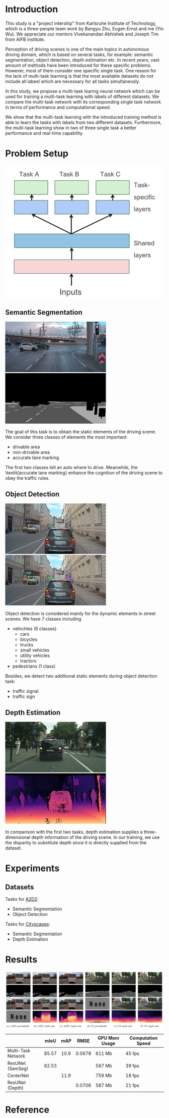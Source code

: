 # Introduction

This study is a "project intership" from Karlsruhe Institute of Technology, which is a three-people team work by Bangyu Zhu, Eugen Ernst and me (Yin Wu). We appreciate our mentors Vivekanandan Abhishek and Joseph Tim from AIFB institute.

Perception of driving scenes is one of the main topics in autonomous driving domain, which is based on several tasks, for example: semantic segmentation, object detection, depth estimation etc. In recent years, vast amount of methods have been introduced for these specific problems. However, most of them consider one specific single task. One reason for the lack of multi-task learning is that the most available datasets do not include all labesl which are necessary for all tasks simultaneosly.

In this study, we propose a multi-task learing neural network which can be used for training a multi-task learning with labels of different datasets. We compare the multi-task network with its corresponding single task network in terms of performance and computational speed.

We show that the multi-task learning with the introduced training method is able to learn the tasks with labels from two different datasets. Furthermore, the multi-task learning show in two of three single task a better performance and real-time capability.

# Problem Setup

![structure](./src/image/multi.png)

## Semantic Segmentation

![semantic image](./src/image/3/A2D2_image.png)
![semantic ground truth](./src/image/3/A2D2_GT_SEM.png)

The goal of this task is to obtain the static elements of the driving scene. We consider three classes of elements the most important: 

* drivable area
* non-drivable area
* accurate lane marking

The first two classes tell an auto where to drive. Meanwhile, the \textit{accurate lane marking} enhance the cognition of the driving scene to obey the traffic rules.


## Object Detection

![OD image](./src/image/2/A2D2_image.png)
![OD ground truth](./src/image/2/A2D2_GT_DET.png)

Object detection is considered mainly for the dynamic elements in street scenes. We have 7 classes including

* vehichles (6 classes)
  * cars
  * bicycles
  * trucks
  * small vehicles
  * utility vehicles
  * tractors
* pedestrians (1 class)

Besides, we detect two additional static elements during object detection task:

* traffic signal
* traffic sign

## Depth Estimation

![OD image](./src/image/2/CS_image.png)
![OD ground truth](./src/image/2/CS_GT_DEPTH.png)

In comparison with the first two tasks, depth estimation supplies a three-dimensional depth information of the driving scene. In our training, we use the disparity to substitute depth since it is directly supplied from the dataset.

# Experiments

## Datasets

Tasks for [A2D2](https://www.a2d2.audi/a2d2/en/download.html): 

* Semantic Segmentation
* Object Detection

Tasks for [Cityscapes](https://www.cityscapes-dataset.com/downloads/): 

* Semantic Segmentation
* Depth Estimation

# Results

![compare](src/image/compare.png)


|   | mIoU | mAP | RMSE | GPU Mem Usage | Computation Speed |
|---|------|-----|------|---------------|-------------------|
| Multi-Task Network | 85.57 | 10.9 | 0.0678 | 611 Mb | 45 fps |
| ResUNet (SemSeg) | 82.53 | | | 587 Mb | 39 fps |
| CenterNet | | 11.9 | | 759 Mb | 18 fps |
| ResUNet (Depth) | | | 0.0706 | 587 Mb | 21 fps |

# Reference